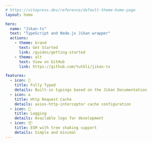 ```yaml
---
# https://vitepress.dev/reference/default-theme-home-page
layout: home

hero:
  name: "Jikan-ts"
  text: "TypeScript and Node.js Jikan wrapper"
  actions:
    - theme: brand
      text: Get Started
      link: /guides/getting-started
    - theme: alt
      text: View on GitHub
      link: https://github.com/tutkli/jikan-ts

features:
  - icon: 💅
    title: Fully Typed
    details: Built-in typings based on the Jikan Documentation
  - icon: ♻️
    title: Http Request Cache
    details: axios-http-interceptor cache configuration
  - icon: 📄
    title: Logging
    details: Available logs for development
  - icon: 📦
    title: ESM with tree shaking support
    details: Simple and minimal
---
```

